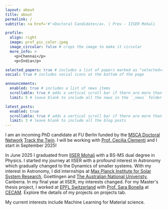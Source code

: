 ```yaml
---
layout: about
title: about
permalink: /
subtitle: <a href='#'>Doctoral Candidate</a>. | Prev - IISER Mohali

profile:
  align: right
  image: prof_pic_color.jpeg
  image_circular: false # crops the image to make it circular
  more_info: >
    <p>Chennai</p>
    <p>India</p>

selected_papers: true # includes a list of papers marked as "selected={true}"
social: true # includes social icons at the bottom of the page

announcements:
  enabled: true # includes a list of news items
  scrollable: true # adds a vertical scroll bar if there are more than 3 news items
  limit: 5 # leave blank to include all the news in the `_news` folder

latest_posts:
  enabled: true
  scrollable: true # adds a vertical scroll bar if there are more than 3 new posts items
  limit: 3 # leave blank to include all the blog posts
---
```


I am an incoming PhD candidate at FU Berlin funded by the [MSCA Doctoral Network](https://marie-sklodowska-curie-actions.ec.europa.eu/actions/doctoral-networks) [Track the Twin](https://trackthetwin.ugent.be/). I will be working with [Prof. Cecilia Clementi](https://www.physik.fu-berlin.de/en/einrichtungen/ag/ag-clementi/index.html) and I start in September 2025!

In June 2025 I graduated from [IISER Mohali](https://www.iisermohali.ac.in/) with a BS-MS dual degree in Physics. I started my journey at IISER with a profound interest in Astronomy which gradually changed to the Dynamics of smaller systems. With my interest in Astronomy, I did internships at [Max Planck Institute for Solar System Research](https://www.mps.mpg.de/en), Goettingen and [The Australian National Univeristy](https://www.anu.edu.au/), Canberra. In my final year at IISER, my interests changed. For my Master's thesis project, I worked at [EPFL Switzerland](https://www.epfl.ch/en/) with [Prof. Sara Bonella](https://people.epfl.ch/sara.bonella/?lang=en) at [CECAM](https://www.cecam.org/). Explore the details of my projects on projects tab.

My current interests include Machine Learning for Material science. 

